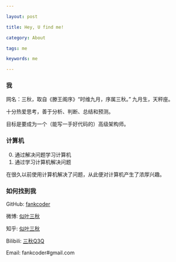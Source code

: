 ```yaml
---

layout: post

title: Hey, U find me!

category: About

tags: me

keywords: me

---
```


### 我

网名：三秋，取自《滕王阁序》“时维九月，序属三秋。” 九月生，天秤座。

十分热爱思考，善于分析、判断、总结和预测。

目标是要成为一个（能写一手好代码的）高级架构师。

### 计算机

0. 通过解决问题学习计算机
1. 通过学习计算机解决问题

在很久以前使用计算机解决了问题，从此便对计算机产生了浓厚兴趣。

### 如何找到我

GitHub: [fankcoder](https://github.com/fankcoder)

微博: [似叶三秋](https://weibo.com/u/2424646683)

知乎: [似叶三秋](https://www.zhihu.com/people/si-xie-san-qiu/activities)

Bilibili: [三秋Q3Q](https://space.bilibili.com/38307214)

Email: fankcoder#gmail.com